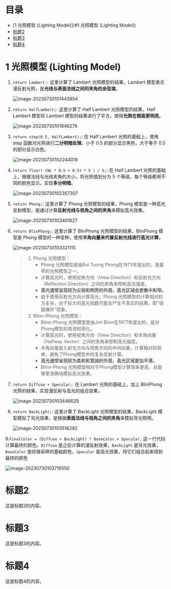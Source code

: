 # 目录

- [1 光照模型 (Lighting Model)](#1 光照模型 (Lighting Model))
- [标题2](#标题2)
- [标题3](#标题3)
- [标题4](#标题4)

# 1 光照模型 (Lighting Model)
1. `return Lambert;`: 这里计算了 Lambert 光照模型的结果，Lambert 模型表示漫反射光照，是**光线与表面法线之间的夹角的余弦值**。

   ![image-20230730101443854](C:\Users\10571\AppData\Roaming\Typora\typora-user-images\image-20230730101443854.png)

2. `return HalfLambert;`: 这里计算了 Half Lambert 光照模型的结果，Half Lambert 模型将 Lambert 模型的结果进行了平方，使得**光照在侧面更明亮**。

   ![image-20230730101846276](C:\Users\10571\AppData\Roaming\Typora\typora-user-images\image-20230730101846276.png)

   

3. `return step(0.5, HalfLambert);`: 在 Half Lambert 光照的基础上，使用 step 函数对光照进行**二分明暗处理**，小于 0.5 的部分显示黑色，大于等于 0.5 的部分显示白色。

   ![image-20230730102244018](C:\Users\10571\AppData\Roaming\Typora\typora-user-images\image-20230730102244018.png)

4. `return floor( (NL * 0.5 + 0.5) * 5 ) / 5;`: 在 Half Lambert 光照的基础上，根据法线与光线夹角的大小，将光照值划分为 5 个等级，每个等级都用不同的颜色显示。实现**多分明暗**。

   ![image-20230730102357307](C:\Users\10571\AppData\Roaming\Typora\typora-user-images\image-20230730102357307.png)

5. `return Phong;`: 这里计算了 Phong 光照模型的结果，Phong 模型是一种高光反射模型，是通过计算**反射光线与视角之间的夹角**来模拟高光效果。

   ![image-20230730103401627](C:\Users\10571\AppData\Roaming\Typora\typora-user-images\image-20230730103401627.png)

6. `return BlinPhong;`: 这里计算了 BlinPhong 光照模型的结果，BlinPhong 模型是 Phong 模型的一种变种，使用**半角向量来代替反射光线进行高光计算**。

   ![image-20230730103321115](C:\Users\10571\AppData\Roaming\Typora\typora-user-images\image-20230730103321115.png)

   > 1. Phong 光照模型：
   >    - Phong 光照模型是由Bui Tuong Phong在1973年提出的，是最早的光照模型之一。
   >    - 计算高光时，使用视角方向（View Direction）和反射光方向（Reflection Direction）之间的夹角来控制高光强度。
   >    - **高光通常呈现较为尖锐和明亮的外观，高光区域会更集中和窄。**
   >    - 由于使用反射光方向计算高光，Phong 光照模型的计算相对较为复杂，对于较大的高光指数可能会产生不真实的结果，即"镜面爆炸"现象。
   > 2. Blinn-Phong 光照模型：
   >    - Blinn-Phong 光照模型是由Jim Blinn在1977年提出的，是对Phong模型的改进和简化。
   >    - 计算高光时，使用视角方向（View Direction）和半角向量（Halfway Vector）之间的夹角来控制高光强度。
   >    - 半角向量是入射光方向与视角方向的中间向量，计算相对较简单，避免了Phong模型中的复杂反射计算。
   >    - **高光通常呈现较为柔和和宽阔的外观，高光区域更加平滑。**
   >    - Blinn-Phong 光照模型相对于Phong模型计算效率更高，且能够更准确地模拟高光效果。

7. `return Diffuse + Specular;`: 在 Lambert 光照的基础上，加上 BlinPhong 光照的结果，实现漫反射与高光的组合效果。

   ![image-20230730103446629](C:\Users\10571\AppData\Roaming\Typora\typora-user-images\image-20230730103446629.png)

8. `return BackLight;`: 这里计算了 BackLight 光照模型的结果，BackLight 模型模拟了背光效果，是根据**表面法线与视角之间的夹角**来模拟背光照明。

   ![image-20230730103516292](C:\Users\10571\AppData\Roaming\Typora\typora-user-images\image-20230730103516292.png)



9.`FinalColor = (Diffuse + BackLight) * BaseColor + Specular;` 这一行代码计算最终的颜色。`Diffuse` 是之前计算的漫反射效果，`BackLight` 是背光效果，`BaseColor` 是纹理采样的基础颜色，`Specular` 是高光效果。将它们组合起来得到最终的颜色

![image-20230730103716550](C:\Users\10571\AppData\Roaming\Typora\typora-user-images\image-20230730103716550.png)

# 标题2

这是标题2的内容。

# 标题3
这是标题3的内容。

# 标题4
这是标题4的内容。